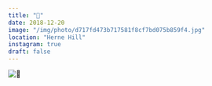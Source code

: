```yaml
---
title: "🔔"
date: 2018-12-20
image: "/img/photo/d717fd473b717581f8cf7bd075b859f4.jpg"
location: "Herne Hill"
instagram: true
draft: false
---
```


![🔔](/img/photo/d717fd473b717581f8cf7bd075b859f4.jpg)
